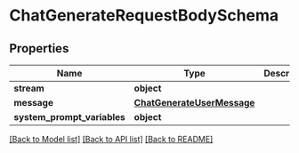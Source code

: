 # ChatGenerateRequestBodySchema

## Properties
Name | Type | Description | Notes
------------ | ------------- | ------------- | -------------
**stream** | **object** |  | [optional] 
**message** | [**ChatGenerateUserMessage**](ChatGenerateUserMessage.md) |  | 
**system_prompt_variables** | **object** |  | [optional] 

[[Back to Model list]](../README.md#documentation-for-models) [[Back to API list]](../README.md#documentation-for-api-endpoints) [[Back to README]](../README.md)


